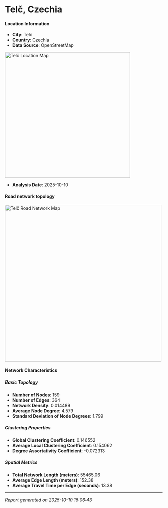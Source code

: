 # Telč, Czechia

#### Location Information

- **City**: Telč
- **Country**: Czechia
- **Data Source**: OpenStreetMap
<img src="Telč_location.png" alt="Telč Location Map" width="400" />

- **Analysis Date**: 2025-10-10

#### Road network topology

<img src="Telč_network_map.png" alt="Telč Road Network Map" width="500"/>

#### Network Characteristics

##### Basic Topology

- **Number of Nodes**: 159
- **Number of Edges**: 364
- **Network Density**: 0.014489
- **Average Node Degree**: 4.579
- **Standard Deviation of Node Degrees**: 1.799

##### Clustering Properties

- **Global Clustering Coefficient**: 0.146552
- **Average Local Clustering Coefficient**: 0.154062
- **Degree Assortativity Coefficient**: -0.072313

##### Spatial Metrics

- **Total Network Length (meters)**: 55465.06
- **Average Edge Length (meters)**: 152.38
- **Average Travel Time per Edge (seconds)**: 13.38

---
*Report generated on 2025-10-10 16:06:43*
